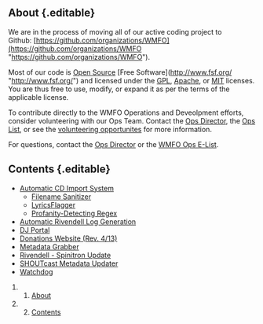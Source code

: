 About {.editable}
-----

We are in the process of moving all of our active coding project to
Github: [https://github.com/organizations/WMFO](https://github.com/organizations/WMFO "https://github.com/organizations/WMFO").

Most of our code is [Open
Source](http://opensource.org/ "http://opensource.org/") [Free
Software](http://www.fsf.org/ "http://www.fsf.org/") and licensed under
the
[GPL](http://www.gnu.org/copyleft/gpl.html "http://www.gnu.org/copyleft/gpl.html"),
[Apache](http://www.apache.org/licenses/LICENSE-2.0.html "http://www.apache.org/licenses/LICENSE-2.0.html"),
or
[MIT](http://opensource.org/licenses/MIT "http://opensource.org/licenses/MIT")
licenses. You are thus free to use, modify, or expand it as per the
terms of the applicable license.

To contribute directly to the WMFO Operations and Deveolpment efforts,
consider volunteering with our Ops Team. Contact the [Ops
Director](https://wiki.wmfo.org/Executive_Board/Operations_Dept. "Operations Dept."),
the [Ops
List](https://wiki.wmfo.org/Staff_Info/Staff_Newsgroups "Staff Newsgroups"),
or see the [volunteering
opportunites](https://wiki.wmfo.org/Staff_Info/Volunteering/Opportunities "Opportunities")
for more information.

For questions, contact the [Ops
Director](https://wiki.wmfo.org/Executive_Board/Operations_Dept. "Operations Dept.") or
the [WMFO Ops
E-List](https://wiki.wmfo.org/Staff_Info/Staff_Newsgroups "Staff Newsgroups").

Contents {.editable}
--------

-   [Automatic CD Import
    System](https://wiki.wmfo.org/Operations/Station_Architecture_Overview/Code/Automatic_CD_Import_System "Operations/Station_Architecture_Overview/Code/Automatic_CD_Import_System")
    -   [Filename
        Sanitizer](https://wiki.wmfo.org/Operations/Station_Architecture_Overview/Code/Automatic_CD_Import_System/Filename_Sanitizer "Operations/Station_Architecture_Overview/Code/Automatic_CD_Import_System/Filename_Sanitizer")
    -   [LyricsFlagger](https://wiki.wmfo.org/Operations/Station_Architecture_Overview/Code/Automatic_CD_Import_System/LyricsChecker "Operations/Station_Architecture_Overview/Code/Automatic_CD_Import_System/LyricsChecker")
    -   [Profanity-Detecting
        Regex](https://wiki.wmfo.org/Operations/Station_Architecture_Overview/Code/Automatic_CD_Import_System/Profanity-Detecting_Regex "Operations/Station_Architecture_Overview/Code/Automatic_CD_Import_System/Profanity-Detecting_Regex")
-   [Automatic Rivendell Log
    Generation](https://wiki.wmfo.org/Operations/Station_Architecture_Overview/Code/Automatic_Rivendell_Log_Generation "Operations/Station_Architecture_Overview/Code/Automatic_Rivendell_Log_Generation")
-   [DJ
    Portal](https://wiki.wmfo.org/Operations/Station_Architecture_Overview/Code/DJ_Portal "Operations/Station_Architecture_Overview/Code/DJ_Portal")
-   [Donations Website (Rev.
    4/13)](https://wiki.wmfo.org/Operations/Station_Architecture_Overview/Code/Donations_Website_(Rev._4%2F%2F13) "Operations/Station_Architecture_Overview/Code/Donations_Website_(Rev._4//13)")
-   [Metadata
    Grabber](https://wiki.wmfo.org/Operations/Station_Architecture_Overview/Code/Metadata_Grabber "Operations/Station_Architecture_Overview/Code/Metadata_Grabber")
-   [Rivendell - Spinitron
    Update](https://wiki.wmfo.org/Operations/Station_Architecture_Overview/Code/Rivendell_-_Spinitron_Update "Operations/Station_Architecture_Overview/Code/Rivendell_-_Spinitron_Update")
-   [SHOUTcast Metadata
    Updater](https://wiki.wmfo.org/Operations/Station_Architecture_Overview/Code/SHOUTcast_Metadata_Updater "Operations/Station_Architecture_Overview/Code/SHOUTcast_Metadata_Updater")
-   [Watchdog](https://wiki.wmfo.org/Operations/Station_Architecture_Overview/Code/Watchdog "Operations/Station_Architecture_Overview/Code/Watchdog")

1.  1. [About](#About)
2.  2. [Contents](#Contents)

